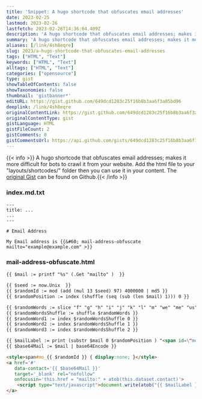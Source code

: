 ```yaml
---
title: 'Snippet: A hugo shortcode that obfuscates email addresses'
date: 2023-02-25
lastmod: 2023-02-26
lastfetch: 2023-02-26T14:36:04.409Z
description: 'A hugo shortcode that obfuscates email addresses; makes it more difficult for bots to crawl it from your website. Add the html file to your "layouts/shortcodes/" folder then you can use it in your content.'
summary: 'A hugo shortcode that obfuscates email addresses; makes it more difficult for bots to crawl it from your website. Add the html file to your "layouts/shortcodes/" folder then you can use it in your content.'
aliases: [/link/4sh8eqre]
slug: 2023/a-hugo-shortcode-that-obfuscates-email-addresses
tags: ["HTML", "Text"]
keywords: ["HTML", "Text"]
alltags: ["HTML", "Text"]
categories: ["opensource"]
type: gist
showTableOfContents: false
showTaxonomies: false
thumbnail: 'gistbanner*'
editURL: https://gist.github.com/649dcd1283c25f16b8b3aa6f3a05bd96
deeplink: /link/4sh8eqre
originalContentLink: https://gist.github.com/649dcd1283c25f16b8b3aa6f3a05bd96
originalContentType: gist
gistLanguage: HTML
gistFileCount: 2
gistComments: 0
gistCommentsUrl: https://api.github.com/gists/649dcd1283c25f16b8b3aa6f3a05bd96/comments
---
```


{{< info >}} A hugo shortcode that obfuscates email addresses; makes it more difficult for bots to crawl it from your website. Add the html file to your "layouts/shortcodes/" folder then you can use it in your content. The [original Gist](https://gist.github.com/649dcd1283c25f16b8b3aa6f3a05bd96) can be found on Github.{{< /info >}}


### index.md.txt

```Text
---
title: ...
...
---

# Email Address

My Email address is {{&#60; mail-address-obfuscate mailto="example@example.com" >}}

```

### mail-address-obfuscate.html

```HTML
{{ $mail := printf "%s" (.Get "mailto" )  }}

{{ $seed := now.Unix  }}
{{ $randomId := mod (add (mul 13 $seed) 97) 4000000 | md5 }}
{{ $randomPosition := index (shuffle (seq (sub (len $mail) 1))) 0 }}

{{ $randomWords := slice "f" "g" "h" "i" "j" "k" "l" "m" "we" "me" "us" "up" "so" "by" "if" "it" "at" "am" "an" "be" "do" "bag" "bat" "bit" "bet" "bun" "bus" "but" "dot" "duh" "dip" "dig" "dim" "den" "did" "fit" "fan" "fun" "fin" }}
{{ $randomWordsShuffle := shuffle $randomWords }}
{{ $randomWord1 := index $randomWordsShuffle 0 }}
{{ $randomWord2 := index $randomWordsShuffle 1 }}
{{ $randomWord3 := index $randomWordsShuffle 2 }}

{{ $mailLabel := print (substr $mail 0 $randomPosition ) "<span id=\"mo_" $randomId "\">" $randomWord1 "" $randomWord2 "" $randomWord3 "</span>" (substr $mail $randomPosition (sub (len $mail) 1) ) | base64Encode }}
{{ $base64Mail := $mail | base64Encode }}

<style>span#mo_{{ $randomId }} { display:none; }</style>
<a href='#'
   data-contact='{{ $base64Mail }}'
   target='_blank' rel="nofollow"
   onfocusin='this.href = "mailto:" + atob(this.dataset.contact)'>
    <script type="text/javascript">document.write(atob("{{ $mailLabel }}"));</script>
</a>

```

